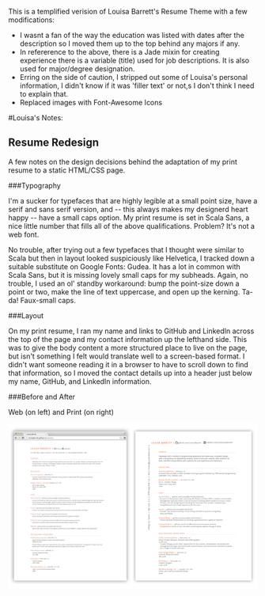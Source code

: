 This is a templified verision of Louisa Barrett's Resume Theme with a few modifications:

- I wasnt a fan of the way the education was listed with dates after the description so I moved them up to the top behind any majors if any.
- In refererence to the above, there is a Jade mixin for creating experience there is a variable (title) used for job descriptions. It is also used for major/degree designation.
- Erring on the side of caution, I stripped out some of Louisa's personal information, I didn't know if it was 'filler text' or not,s I don't think I need to explain that. 
- Replaced images with Font-Awesome Icons

#Louisa's Notes:

## Resume Redesign

A few notes on the design decisions behind the adaptation of my print resume to a static HTML/CSS page.

###Typography

I'm a sucker for typefaces that are highly legible at a small point size, have a serif and sans serif version, and -- this always makes my designerd heart happy -- have a small caps option. My print resume is set in Scala Sans, a nice little number that fills all of the above qualifications. Problem? It's not a web font. 

No trouble, after trying out a few typefaces that I thought were similar to Scala but then in layout looked suspiciously like Helvetica, I tracked down a suitable substitute on Google Fonts: Gudea. It has a lot in common with Scala Sans, but it is missing lovely small caps for my subheads. Again, no trouble, I used an ol' standby workaround: bump the point-size down a point or two, make the line of text uppercase, and open up the kerning. Ta-da! Faux-small caps.

###Layout

On my print resume, I ran my name and links to GitHub and LinkedIn across the top of the page and my contact information up the lefthand side. This was to give the body content a more structured place to live on the page, but isn't something I felt would translate well to a screen-based format. I didn't want someone reading it in a browser to have to scroll down to find that information, so I moved the contact details up into a header just below my name, GitHub, and LinkedIn information.

###Before and After

Web (on left) and Print (on right)

![Compare](img/resume_compare.png)

